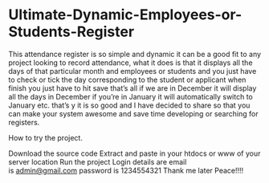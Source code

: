 # Ultimate-Dynamic-Employees-or-Students-Register
This attendance register is so simple and dynamic it can be a good fit to any project looking to record attendance, what it does is that it displays all the days of that particular month and employees or students and you just have to check or tick the day corresponding to the student or applicant when finish you just have to hit save that’s all if we are in December it will display all the days in December if you’re in January it will automatically switch to January etc. that’s y it is so good and I have decided to share so that you can make your system awesome and save time developing or searching for registers.

How to try the project.

Download the source code
Extract and paste in your htdocs or www of your server location
Run the project
Login details are email is admin@gmail.com password is 1234554321
Thank me later Peace!!!!

